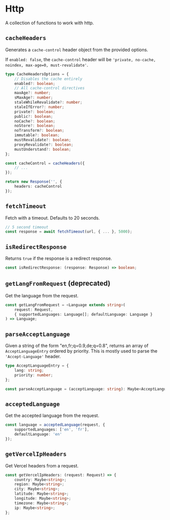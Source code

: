 # Http

A collection of functions to work with http.

## `cacheHeaders`

Generates a `cache-control` header object from the provided options.

If `enabled: false`, the `cache-control` header will be
`'private, no-cache, noindex, max-age=0, must-revalidate'`.

```ts
type CacheHeadersOptions = {
	// Disables the cache entirely
	enabled?: boolean;
	// All cache-control directives
	maxAge?: number;
	sMaxAge?: number;
	staleWhileRevalidate?: number;
	staleIfError?: number;
	private?: boolean;
	public?: boolean;
	noCache?: boolean;
	noStore?: boolean;
	noTransform?: boolean;
	immutable?: boolean;
	mustRevalidate?: boolean;
	proxyRevalidate?: boolean;
	mustUnderstand?: boolean;
};

const cacheControl = cacheHeaders({
	// ...
});

return new Response('', {
	headers: cacheControl
});
```

## `fetchTimeout`

Fetch with a timeout. Defaults to 20 seconds.

```ts
// 5 second timeout
const response = await fetchTimeout(url, { ... }, 5000);
```

## `isRedirectResponse`

Returns `true` if the response is a redirect response.

```ts
const isRedirectResponse: (response: Response) => boolean;
```

## `getLangFromRequest` (deprecated)

Get the language from the request.

```ts
const getLangFromRequest = <Language extends string>(
	request: Request,
	{ supportedLanguages: Language[]; defaultLanguage: Language }
) => Language;
```

## `parseAcceptLanguage`

Given a string of the form "en,fr;q=0.9,de;q=0.8", returns an array of `AcceptLanguageEntry` ordered
by priority. This is mostly used to parse the `'Accept-Language'` header.

```ts
type AcceptLanguageEntry = {
	lang: string;
	priority: number;
};

const parseAcceptLanguage = (acceptLanguage: string): Maybe<AcceptLanguageEntry[]>
```

## `acceptedLanguage`

Get the accepted language from the request.

```ts
const language = acceptedLanguage(request, {
	supportedLanguages: ['en', 'fr'],
	defaultLanguage: 'en'
});
```

## `getVercelIpHeaders`

Get Vercel headers from a request.

```ts
const getVercelIpHeaders: (request: Request) => {
	country: Maybe<string>;
	region: Maybe<string>;
	city: Maybe<string>;
	latitude: Maybe<string>;
	longitude: Maybe<string>;
	timezone: Maybe<string>;
	ip: Maybe<string>;
};
```
